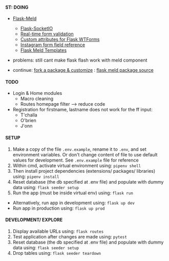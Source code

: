 #### ST: DOING
- [Flask-Meld](https://docs.flask-meld.dev/components/) 
	- [Flask-SocketIO](https://flask-socketio.readthedocs.io/en/latest/getting_started.html)
	- [Real-time form validation](https://www.reddit.com/r/flask/comments/p2obob/realtime_form_validation_with_flaskmeld_no/)
	- [Custom attributes for Flask WTForms](https://stackoverflow.com/questions/20440056/custom-attributes-for-flask-wtforms/27118147)
	- [Instagram form field reference](https://www.instagram.com/)
	- [Flask Meld Templates](https://docs.flask-meld.dev/templates/)


- problems: still cant make flask flash work with meld component

- continue: [fork a package & customize](https://stackoverflow.com/questions/23075397/python-how-to-edit-an-installed-package)
		  : [flask meld package source](https://github.com/mikeabrahamsen/Flask-Meld/blob/main/flask_meld/component.py)
		  
#### TODO
- Login & Home modules
	- Macro cleaning
	- Routes homepage filter --> reduce code
- Registration for firstname, lastname does not work for the ff input:
	- T'challa
	- O'brien
	- J'onn

<!-- **{"placeholder":placeholder} -->
<!-- placeholder=placeholder -->


#### SETUP
1. Make a copy of the file `.env.example`, rename it to `.env`, and set environment variables. Or don't change content of file to use default values for development. See `.env.example` file for reference
2. Within cmd, activate virtual environment using:
	`pipenv shell`
3. Then install project dependencies (extensions/ packages/ libraries) using:
	`pipenv install`
4. Reset database (the db specified at .env file) and populate with dummy data using:
	`flask seeder setup`
5. Run the app (must be inside virtual env) using:
	`flask run`
* Alternatively, run app in development using:
	`flask up dev`
* Run app in production using:
	`flask up prod`




#### DEVELOPMENT/ EXPLORE 
1. Display available URLs using:
	`flask routes`
2. Test application after changes are made using:
	`pytest`
3. Reset database (the db specified at .env file) and populate with dummy data using:
	`flask seeder setup`
4. Drop tables using:
	`flask seeder teardown`


